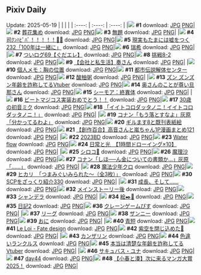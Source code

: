 ## Pixiv Daily
Update: 2025-05-19
|      |      |      |
| :----: | :----: | :----: |
|![](https://s.pximg.net/common/images/limit_unviewable_s.png) **#1** [](https://www.pixiv.net/artworks/130547998) download: [JPG](https://s.pximg.net/common/images/limit_unviewable_s.png) [PNG](https://s.pximg.net/common/images/limit_unviewable_s.png)|![](https://pixiv.microyu.workers.dev/c/240x480/img-master/img/2025/05/18/00/00/14/130519992_p0_master1200.jpg) **#2** [葬花集め](https://www.pixiv.net/artworks/130519992) download: [JPG](https://pixiv.microyu.workers.dev/img-original/img/2025/05/18/00/00/14/130519992_p0.jpg) [PNG](https://pixiv.microyu.workers.dev/img-original/img/2025/05/18/00/00/14/130519992_p0.png)|![](https://pixiv.microyu.workers.dev/c/240x480/img-master/img/2025/05/17/23/12/53/130517940_p0_master1200.jpg) **#3** [無題](https://www.pixiv.net/artworks/130517940) download: [JPG](https://pixiv.microyu.workers.dev/img-original/img/2025/05/17/23/12/53/130517940_p0.jpg) [PNG](https://pixiv.microyu.workers.dev/img-original/img/2025/05/17/23/12/53/130517940_p0.png)|
|![](https://pixiv.microyu.workers.dev/c/240x480/img-master/img/2025/05/17/00/05/52/130481166_p0_master1200.jpg) **#4** [司ｸﾝﾊﾋﾟﾊﾞ！！！！！🎂🎉](https://www.pixiv.net/artworks/130481166) download: [JPG](https://pixiv.microyu.workers.dev/img-original/img/2025/05/17/00/05/52/130481166_p0.jpg) [PNG](https://pixiv.microyu.workers.dev/img-original/img/2025/05/17/00/05/52/130481166_p0.png)|![](https://pixiv.microyu.workers.dev/c/240x480/img-master/img/2025/05/18/18/00/37/130547102_p0_master1200.jpg) **#5** [現実もたまには嘘をつく232「100年は一緒に」](https://www.pixiv.net/artworks/130547102) download: [JPG](https://pixiv.microyu.workers.dev/img-original/img/2025/05/18/18/00/37/130547102_p0.jpg) [PNG](https://pixiv.microyu.workers.dev/img-original/img/2025/05/18/18/00/37/130547102_p0.png)|![](https://pixiv.microyu.workers.dev/c/240x480/img-master/img/2025/05/17/00/30/03/130482185_p0_master1200.jpg) **#6** [瑞希](https://www.pixiv.net/artworks/130482185) download: [JPG](https://pixiv.microyu.workers.dev/img-original/img/2025/05/17/00/30/03/130482185_p0.jpg) [PNG](https://pixiv.microyu.workers.dev/img-original/img/2025/05/17/00/30/03/130482185_p0.png)|
|![](https://pixiv.microyu.workers.dev/c/240x480/img-master/img/2025/05/17/17/01/09/130503358_p0_master1200.jpg) **#7** [ついログ69【ぐだエレ】](https://www.pixiv.net/artworks/130503358) download: [JPG](https://pixiv.microyu.workers.dev/img-original/img/2025/05/17/17/01/09/130503358_p0.jpg) [PNG](https://pixiv.microyu.workers.dev/img-original/img/2025/05/17/17/01/09/130503358_p0.png)|![](https://pixiv.microyu.workers.dev/c/240x480/img-master/img/2025/05/17/13/00/42/130497201_p0_master1200.jpg) **#8** [挑戦8-2](https://www.pixiv.net/artworks/130497201) download: [JPG](https://pixiv.microyu.workers.dev/img-original/img/2025/05/17/13/00/42/130497201_p0.jpg) [PNG](https://pixiv.microyu.workers.dev/img-original/img/2025/05/17/13/00/42/130497201_p0.png)|![](https://pixiv.microyu.workers.dev/c/240x480/img-master/img/2025/05/17/12/00/13/130495476_p0_master1200.jpg) **#9** [【会社と私生活】奏さん](https://www.pixiv.net/artworks/130495476) download: [JPG](https://pixiv.microyu.workers.dev/img-original/img/2025/05/17/12/00/13/130495476_p0.jpg) [PNG](https://pixiv.microyu.workers.dev/img-original/img/2025/05/17/12/00/13/130495476_p0.png)|
|![](https://pixiv.microyu.workers.dev/c/240x480/img-master/img/2025/05/17/06/00/03/130488664_p0_master1200.jpg) **#10** [個人メモ：胸の位置](https://www.pixiv.net/artworks/130488664) download: [JPG](https://pixiv.microyu.workers.dev/img-original/img/2025/05/17/06/00/03/130488664_p0.jpg) [PNG](https://pixiv.microyu.workers.dev/img-original/img/2025/05/17/06/00/03/130488664_p0.png)|![](https://pixiv.microyu.workers.dev/c/240x480/img-master/img/2025/05/17/00/00/09/130480509_p0_master1200.jpg) **#11** [都市伝説解体センター](https://www.pixiv.net/artworks/130480509) download: [JPG](https://pixiv.microyu.workers.dev/img-original/img/2025/05/17/00/00/09/130480509_p0.jpg) [PNG](https://pixiv.microyu.workers.dev/img-original/img/2025/05/17/00/00/09/130480509_p0.png)|![](https://pixiv.microyu.workers.dev/c/240x480/img-master/img/2025/05/17/16/11/33/130501995_p0_master1200.jpg) **#12** [酸柚粥](https://www.pixiv.net/artworks/130501995) download: [JPG](https://pixiv.microyu.workers.dev/img-original/img/2025/05/17/16/11/33/130501995_p0.jpg) [PNG](https://pixiv.microyu.workers.dev/img-original/img/2025/05/17/16/11/33/130501995_p0.png)|
|![](https://pixiv.microyu.workers.dev/c/240x480/img-master/img/2025/05/17/21/11/16/130512704_p0_master1200.jpg) **#13** [ズン ズンズン年齢を詐称してるVtuber](https://www.pixiv.net/artworks/130512704) download: [JPG](https://pixiv.microyu.workers.dev/img-original/img/2025/05/17/21/11/16/130512704_p0.jpg) [PNG](https://pixiv.microyu.workers.dev/img-original/img/2025/05/17/21/11/16/130512704_p0.png)|![](https://pixiv.microyu.workers.dev/c/240x480/img-master/img/2025/05/17/00/00/33/130480681_p0_master1200.jpg) **#14** [奥さんのことが尊い旦那さん](https://www.pixiv.net/artworks/130480681) download: [JPG](https://pixiv.microyu.workers.dev/img-original/img/2025/05/17/00/00/33/130480681_p0.jpg) [PNG](https://pixiv.microyu.workers.dev/img-original/img/2025/05/17/00/00/33/130480681_p0.png)|![](https://pixiv.microyu.workers.dev/c/240x480/img-master/img/2025/05/17/00/03/44/130481045_p0_master1200.jpg) **#15** [シーモア：終異体](https://www.pixiv.net/artworks/130481045) download: [JPG](https://pixiv.microyu.workers.dev/img-original/img/2025/05/17/00/03/44/130481045_p0.jpg) [PNG](https://pixiv.microyu.workers.dev/img-original/img/2025/05/17/00/03/44/130481045_p0.png)|
|![](https://pixiv.microyu.workers.dev/c/240x480/img-master/img/2025/05/17/09/40/14/130492429_p0_master1200.jpg) **#16** [ビートマジコス実装おめでとう！！](https://www.pixiv.net/artworks/130492429) download: [JPG](https://pixiv.microyu.workers.dev/img-original/img/2025/05/17/09/40/14/130492429_p0.jpg) [PNG](https://pixiv.microyu.workers.dev/img-original/img/2025/05/17/09/40/14/130492429_p0.png)|![](https://pixiv.microyu.workers.dev/c/240x480/img-master/img/2025/05/17/00/00/20/130480609_p0_master1200.jpg) **#17** [30歳の初音ミク](https://www.pixiv.net/artworks/130480609) download: [JPG](https://pixiv.microyu.workers.dev/img-original/img/2025/05/17/00/00/20/130480609_p0.jpg) [PNG](https://pixiv.microyu.workers.dev/img-original/img/2025/05/17/00/00/20/130480609_p0.png)|![](https://pixiv.microyu.workers.dev/c/240x480/img-master/img/2025/05/17/00/00/14/130480552_p0_master1200.jpg) **#18** [「イイトコロダッタノニ！イイトコロダッタノニ！」](https://www.pixiv.net/artworks/130480552) download: [JPG](https://pixiv.microyu.workers.dev/img-original/img/2025/05/17/00/00/14/130480552_p0.jpg) [PNG](https://pixiv.microyu.workers.dev/img-original/img/2025/05/17/00/00/14/130480552_p0.png)|
|![](https://pixiv.microyu.workers.dev/c/240x480/img-master/img/2025/05/18/09/32/52/130532973_p0_master1200.jpg) **#19** [コナン「もう落とすなよ」灰原「分かってるわよ」](https://www.pixiv.net/artworks/130532973) download: [JPG](https://pixiv.microyu.workers.dev/img-original/img/2025/05/18/09/32/52/130532973_p0.jpg) [PNG](https://pixiv.microyu.workers.dev/img-original/img/2025/05/18/09/32/52/130532973_p0.png)|![](https://pixiv.microyu.workers.dev/c/240x480/img-master/img/2025/05/17/12/42/53/130496671_p0_master1200.jpg) **#20** [ギルます8と既刊表紙絵](https://www.pixiv.net/artworks/130496671) download: [JPG](https://pixiv.microyu.workers.dev/img-original/img/2025/05/17/12/42/53/130496671_p0.jpg) [PNG](https://pixiv.microyu.workers.dev/img-original/img/2025/05/17/12/42/53/130496671_p0.png)|![](https://pixiv.microyu.workers.dev/c/240x480/img-master/img/2025/05/17/00/00/58/130480785_p0_master1200.jpg) **#21** [【創作百合】高音さんと嵐ちゃん1P漫画まとめ121](https://www.pixiv.net/artworks/130480785) download: [JPG](https://pixiv.microyu.workers.dev/img-original/img/2025/05/17/00/00/58/130480785_p0.jpg) [PNG](https://pixiv.microyu.workers.dev/img-original/img/2025/05/17/00/00/58/130480785_p0.png)|
|![](https://pixiv.microyu.workers.dev/c/240x480/img-master/img/2025/05/18/00/30/08/130521786_p0_master1200.jpg) **#22** [2023BD](https://www.pixiv.net/artworks/130521786) download: [JPG](https://pixiv.microyu.workers.dev/img-original/img/2025/05/18/00/30/08/130521786_p0.jpg) [PNG](https://pixiv.microyu.workers.dev/img-original/img/2025/05/18/00/30/08/130521786_p0.png)|![](https://pixiv.microyu.workers.dev/c/240x480/img-master/img/2025/05/18/01/22/04/130523730_p0_master1200.jpg) **#23** [Water flow](https://www.pixiv.net/artworks/130523730) download: [JPG](https://pixiv.microyu.workers.dev/img-original/img/2025/05/18/01/22/04/130523730_p0.jpg) [PNG](https://pixiv.microyu.workers.dev/img-original/img/2025/05/18/01/22/04/130523730_p0.png)|![](https://pixiv.microyu.workers.dev/c/240x480/img-master/img/2025/05/18/00/00/52/130520186_p0_master1200.jpg) **#24** [日常と光　【1時間ドローイング×10】](https://www.pixiv.net/artworks/130520186) download: [JPG](https://pixiv.microyu.workers.dev/img-original/img/2025/05/18/00/00/52/130520186_p0.jpg) [PNG](https://pixiv.microyu.workers.dev/img-original/img/2025/05/18/00/00/52/130520186_p0.png)|
|![](https://pixiv.microyu.workers.dev/c/240x480/img-master/img/2025/05/17/00/00/18/130480593_p0_master1200.jpg) **#25** [シロコ🎊](https://www.pixiv.net/artworks/130480593) download: [JPG](https://pixiv.microyu.workers.dev/img-original/img/2025/05/17/00/00/18/130480593_p0.jpg) [PNG](https://pixiv.microyu.workers.dev/img-original/img/2025/05/17/00/00/18/130480593_p0.png)|![](https://pixiv.microyu.workers.dev/c/240x480/img-master/img/2025/05/17/00/17/35/130481675_p0_master1200.jpg) **#26** [魔理沙](https://www.pixiv.net/artworks/130481675) download: [JPG](https://pixiv.microyu.workers.dev/img-original/img/2025/05/17/00/17/35/130481675_p0.jpg) [PNG](https://pixiv.microyu.workers.dev/img-original/img/2025/05/17/00/17/35/130481675_p0.png)|![](https://pixiv.microyu.workers.dev/c/240x480/img-master/img/2025/05/17/12/38/44/130496578_p0_master1200.jpg) **#27** [コナン「しほ──ん金についての書類か…」灰原「……」](https://www.pixiv.net/artworks/130496578) download: [JPG](https://pixiv.microyu.workers.dev/img-original/img/2025/05/17/12/38/44/130496578_p0.jpg) [PNG](https://pixiv.microyu.workers.dev/img-original/img/2025/05/17/12/38/44/130496578_p0.png)|
|![](https://pixiv.microyu.workers.dev/c/240x480/img-master/img/2025/05/17/03/41/52/130486904_p0_master1200.jpg) **#28** [魔法少年クロ](https://www.pixiv.net/artworks/130486904) download: [JPG](https://pixiv.microyu.workers.dev/img-original/img/2025/05/17/03/41/52/130486904_p0.jpg) [PNG](https://pixiv.microyu.workers.dev/img-original/img/2025/05/17/03/41/52/130486904_p0.png)|![](https://pixiv.microyu.workers.dev/c/240x480/img-master/img/2025/05/17/08/00/07/130490538_p0_master1200.jpg) **#29** [ヒカリ　「つまみぐいみられた～（全3枚）」](https://www.pixiv.net/artworks/130490538) download: [JPG](https://pixiv.microyu.workers.dev/img-original/img/2025/05/17/08/00/07/130490538_p0.jpg) [PNG](https://pixiv.microyu.workers.dev/img-original/img/2025/05/17/08/00/07/130490538_p0.png)|![](https://pixiv.microyu.workers.dev/c/240x480/img-master/img/2025/05/17/21/00/27/130512136_p0_master1200.jpg) **#30** [SCPをざっくり紹介330](https://www.pixiv.net/artworks/130512136) download: [JPG](https://pixiv.microyu.workers.dev/img-original/img/2025/05/17/21/00/27/130512136_p0.jpg) [PNG](https://pixiv.microyu.workers.dev/img-original/img/2025/05/17/21/00/27/130512136_p0.png)|
|![](https://pixiv.microyu.workers.dev/c/240x480/img-master/img/2025/05/18/00/02/17/130520379_p0_master1200.jpg) **#31** [成長、そして……](https://www.pixiv.net/artworks/130520379) download: [JPG](https://pixiv.microyu.workers.dev/img-original/img/2025/05/18/00/02/17/130520379_p0.jpg) [PNG](https://pixiv.microyu.workers.dev/img-original/img/2025/05/18/00/02/17/130520379_p0.png)|![](https://pixiv.microyu.workers.dev/c/240x480/img-master/img/2025/05/17/20/27/38/130510737_p0_master1200.jpg) **#32** [メインストーリー後](https://www.pixiv.net/artworks/130510737) download: [JPG](https://pixiv.microyu.workers.dev/img-original/img/2025/05/17/20/27/38/130510737_p0.jpg) [PNG](https://pixiv.microyu.workers.dev/img-original/img/2025/05/17/20/27/38/130510737_p0.png)|![](https://pixiv.microyu.workers.dev/c/240x480/img-master/img/2025/05/17/21/04/05/130512389_p0_master1200.jpg) **#33** [シャンデラ](https://www.pixiv.net/artworks/130512389) download: [JPG](https://pixiv.microyu.workers.dev/img-original/img/2025/05/17/21/04/05/130512389_p0.jpg) [PNG](https://pixiv.microyu.workers.dev/img-original/img/2025/05/17/21/04/05/130512389_p0.png)|
|![](https://pixiv.microyu.workers.dev/c/240x480/img-master/img/2025/05/17/22/10/03/130515297_p0_master1200.jpg) **#34** [絵✒️🪽](https://www.pixiv.net/artworks/130515297) download: [JPG](https://pixiv.microyu.workers.dev/img-original/img/2025/05/17/22/10/03/130515297_p0.jpg) [PNG](https://pixiv.microyu.workers.dev/img-original/img/2025/05/17/22/10/03/130515297_p0.png)|![](https://pixiv.microyu.workers.dev/c/240x480/img-master/img/2025/05/18/13/51/29/130539615_p0_master1200.jpg) **#35** [日記2](https://www.pixiv.net/artworks/130539615) download: [JPG](https://pixiv.microyu.workers.dev/img-original/img/2025/05/18/13/51/29/130539615_p0.jpg) [PNG](https://pixiv.microyu.workers.dev/img-original/img/2025/05/18/13/51/29/130539615_p0.png)|![](https://pixiv.microyu.workers.dev/c/240x480/img-master/img/2025/05/17/12/27/01/130496242_p0_master1200.jpg) **#36** [クレーンゲームぴす](https://www.pixiv.net/artworks/130496242) download: [JPG](https://pixiv.microyu.workers.dev/img-original/img/2025/05/17/12/27/01/130496242_p0.jpg) [PNG](https://pixiv.microyu.workers.dev/img-original/img/2025/05/17/12/27/01/130496242_p0.png)|
|![](https://pixiv.microyu.workers.dev/c/240x480/img-master/img/2025/05/18/13/59/01/130539833_p0_master1200.jpg) **#37** [リーグ](https://www.pixiv.net/artworks/130539833) download: [JPG](https://pixiv.microyu.workers.dev/img-original/img/2025/05/18/13/59/01/130539833_p0.jpg) [PNG](https://pixiv.microyu.workers.dev/img-original/img/2025/05/18/13/59/01/130539833_p0.png)|![](https://pixiv.microyu.workers.dev/c/240x480/img-master/img/2025/05/17/00/00/09/130480515_p0_master1200.jpg) **#38** [ザンニー](https://www.pixiv.net/artworks/130480515) download: [JPG](https://pixiv.microyu.workers.dev/img-original/img/2025/05/17/00/00/09/130480515_p0.jpg) [PNG](https://pixiv.microyu.workers.dev/img-original/img/2025/05/17/00/00/09/130480515_p0.png)|![](https://pixiv.microyu.workers.dev/c/240x480/img-master/img/2025/05/17/07/27/31/130489971_p0_master1200.jpg) **#39** [おに](https://www.pixiv.net/artworks/130489971) download: [JPG](https://pixiv.microyu.workers.dev/img-original/img/2025/05/17/07/27/31/130489971_p0.jpg) [PNG](https://pixiv.microyu.workers.dev/img-original/img/2025/05/17/07/27/31/130489971_p0.png)|
|![](https://pixiv.microyu.workers.dev/c/240x480/img-master/img/2025/05/17/00/00/16/130480573_p0_master1200.jpg) **#40** [青短](https://www.pixiv.net/artworks/130480573) download: [JPG](https://pixiv.microyu.workers.dev/img-original/img/2025/05/17/00/00/16/130480573_p0.jpg) [PNG](https://pixiv.microyu.workers.dev/img-original/img/2025/05/17/00/00/16/130480573_p0.png)|![](https://pixiv.microyu.workers.dev/c/240x480/img-master/img/2025/05/17/11/36/18/130494864_p0_master1200.jpg) **#41** [Le Loi - Fate design](https://www.pixiv.net/artworks/130494864) download: [JPG](https://pixiv.microyu.workers.dev/img-original/img/2025/05/17/11/36/18/130494864_p0.jpg) [PNG](https://pixiv.microyu.workers.dev/img-original/img/2025/05/17/11/36/18/130494864_p0.png)|![](https://pixiv.microyu.workers.dev/c/240x480/img-master/img/2025/05/17/20/54/56/130511812_p0_master1200.jpg) **#42** [紫空を閉じ込めた🍭](https://www.pixiv.net/artworks/130511812) download: [JPG](https://pixiv.microyu.workers.dev/img-original/img/2025/05/17/20/54/56/130511812_p0.jpg) [PNG](https://pixiv.microyu.workers.dev/img-original/img/2025/05/17/20/54/56/130511812_p0.png)|
|![](https://pixiv.microyu.workers.dev/c/240x480/img-master/img/2025/05/17/00/00/07/130480495_p0_master1200.jpg) **#43** [カンザリン](https://www.pixiv.net/artworks/130480495) download: [JPG](https://pixiv.microyu.workers.dev/img-original/img/2025/05/17/00/00/07/130480495_p0.jpg) [PNG](https://pixiv.microyu.workers.dev/img-original/img/2025/05/17/00/00/07/130480495_p0.png)|![](https://pixiv.microyu.workers.dev/c/240x480/img-master/img/2025/05/18/15/11/49/130541927_p0_master1200.jpg) **#44** [色違いランクルス](https://www.pixiv.net/artworks/130541927) download: [JPG](https://pixiv.microyu.workers.dev/img-original/img/2025/05/18/15/11/49/130541927_p0.jpg) [PNG](https://pixiv.microyu.workers.dev/img-original/img/2025/05/18/15/11/49/130541927_p0.png)|![](https://pixiv.microyu.workers.dev/c/240x480/img-master/img/2025/05/18/21/13/58/130555196_p0_master1200.jpg) **#45** [本当は清楚な年齢を詐称してるVtuber](https://www.pixiv.net/artworks/130555196) download: [JPG](https://pixiv.microyu.workers.dev/img-original/img/2025/05/18/21/13/58/130555196_p0.jpg) [PNG](https://pixiv.microyu.workers.dev/img-original/img/2025/05/18/21/13/58/130555196_p0.png)|
|![](https://pixiv.microyu.workers.dev/c/240x480/img-master/img/2025/05/17/16/32/49/130502538_p0_master1200.jpg) **#46** [サキュバス・ユナ](https://www.pixiv.net/artworks/130502538) download: [JPG](https://pixiv.microyu.workers.dev/img-original/img/2025/05/17/16/32/49/130502538_p0.jpg) [PNG](https://pixiv.microyu.workers.dev/img-original/img/2025/05/17/16/32/49/130502538_p0.png)|![](https://pixiv.microyu.workers.dev/c/240x480/img-master/img/2025/05/18/00/35/33/130522047_p0_master1200.jpg) **#47** [day44](https://www.pixiv.net/artworks/130522047) download: [JPG](https://pixiv.microyu.workers.dev/img-original/img/2025/05/18/00/35/33/130522047_p0.jpg) [PNG](https://pixiv.microyu.workers.dev/img-original/img/2025/05/18/00/35/33/130522047_p0.png)|![](https://pixiv.microyu.workers.dev/c/240x480/img-master/img/2025/05/17/21/48/50/130514220_p0_master1200.jpg) **#48** [【小春と湊】次に来るマンガ大賞2025！](https://www.pixiv.net/artworks/130514220) download: [JPG](https://pixiv.microyu.workers.dev/img-original/img/2025/05/17/21/48/50/130514220_p0.jpg) [PNG](https://pixiv.microyu.workers.dev/img-original/img/2025/05/17/21/48/50/130514220_p0.png)|
